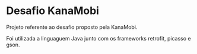 # Desafio KanaMobi

Projeto referente ao desafio proposto pela KanaMobi.

Foi utilizada a linguaguem Java junto com os
frameworks retrofit, picasso e gson.

